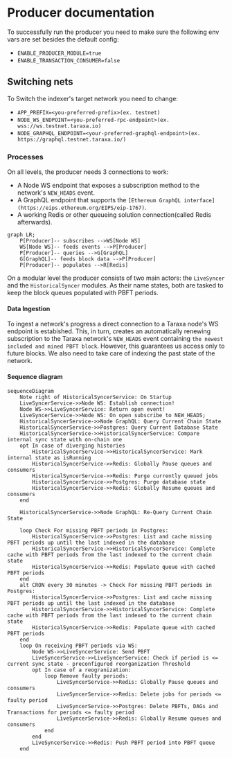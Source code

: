 # Producer documentation

To successfully run the producer you need to make sure the following env vars are set besides the default config:

- `ENABLE_PRODUCER_MODULE=true`
- `ENABLE_TRANSACTION_CONSUMER=false`

## Switching nets

To Switch the indexer's target network you need to change:

- `APP_PREFIX=<you-preferred-prefix>(ex. testnet)`
- `NODE_WS_ENDPOINT=<you-preferred-rpc-endpoint>(ex. wss://ws.testnet.taraxa.io)`
- `NODE_GRAPHQL_ENDPOINT=<your-preferred-graphql-endpoint>(ex. https://graphql.testnet.taraxa.io/)`

### Processes

On all levels, the producer needs 3 connections to work:

- A Node WS endpoint that exposes a subscription method to the network's `NEW_HEADS` event.
- A GraphQL endpoint that supports the `[Ethereum GraphQL interface](https://eips.ethereum.org/EIPS/eip-1767)`.
- A working Redis or other queueing solution connection(called Redis afterwards).

```mermaid
graph LR;
    P[Producer]-- subscribes -->WS[Node WS]
    WS[Node WS]-- feeds events -->P[Producer]
    P[Producer]-- queries -->G[GraphQL]
    G[GraphQL]-- feeds block data -->P[Producer]
    P[Producer]-- populates -->R[Redis]
```

On a modular level the producer consists of two main actors: the `LiveSyncer` and the `HistoricalSyncer` modules. As their name states, both are tasked to keep the block queues populated with PBFT periods.

#### Data Ingestion

To ingest a network's progress a direct connection to a Taraxa node's WS endpoint is estabished. This, in turn, creates an automatically renewing subscription to the Taraxa network's `NEW_HEADS` event containing `the newest included and mined PBFT block`. However, this guarantees us access only to future blocks. We also need to take care of indexing the past state of the network.

#### Sequence diagram

```mermaid
sequenceDiagram
    Note right of HistoricalSyncerService: On Startup
    LiveSyncerService->>Node WS: Establish connection!
    Node WS->>LiveSyncerService: Return open event!
    LiveSyncerService->>Node WS: On open subscribe to NEW_HEADS;
    HistoricalSyncerService->>Node GraphQL: Query Current Chain State
    HistoricalSyncerService->>Postgres: Query Current Database State
    HistoricalSyncerService->>HistoricalSyncerService: Compare internal sync state with on-chain one
    opt In case of diverging histories
        HistoricalSyncerService->>HistoricalSyncerService: Mark internal state as isRunning
        HistoricalSyncerService->>Redis: Globally Pause queues and consumers
        HistoricalSyncerService->>Redis: Purge currently queued jobs
        HistoricalSyncerService->>Postgres: Purge database state
        HistoricalSyncerService->>Redis: Globally Resume queues and consumers
    end

    HistoricalSyncerService->>Node GraphQL: Re-Query Current Chain State

    loop Check For missing PBFT periods in Postgres:
        HistoricalSyncerService->>Postgres: List and cache missing PBFT periods up until the last indexed in the database
        HistoricalSyncerService->>HistoricalSyncerService: Complete cache with PBFT periods from the last indexed to the current chain state
        HistoricalSyncerService->>Redis: Populate queue with cached PBFT periods
    end
    alt CRON every 30 minutes -> Check For missing PBFT periods in Postgres:
        HistoricalSyncerService->>Postgres: List and cache missing PBFT periods up until the last indexed in the database
        HistoricalSyncerService->>HistoricalSyncerService: Complete cache with PBFT periods from the last indexed to the current chain state
        HistoricalSyncerService->>Redis: Populate queue with cached PBFT periods
    end
    loop On receiving PBFT periods via WS:
        Node WS->>LiveSyncerService: Send PBFT
        LiveSyncerService->>LiveSyncerService: Check if period is <= current sync state - preconfigured reorganization Threshold
        opt In case of a reogranization:
            loop Remove faulty periods:
                LiveSyncerService->>Redis: Globally Pause queues and consumers
                LiveSyncerService->>Redis: Delete jobs for periods <= faulty period
                LiveSyncerService->>Postgres: Delete PBFTs, DAGs and Transactions for periods <= faulty period
                LiveSyncerService->>Redis: Globally Resume queues and consumers
            end
        end
        LiveSyncerService->>Redis: Push PBFT period into PBFT queue
    end
```
